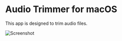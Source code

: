 # Audio Trimmer for macOS

This app is designed to trim audio files.

![Screenshot](./AudioTrimmer.png)